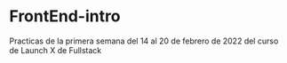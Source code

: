 # FrontEnd-intro
Practicas de la primera semana del 14 al 20 de febrero de 2022 del curso de Launch X de Fullstack
